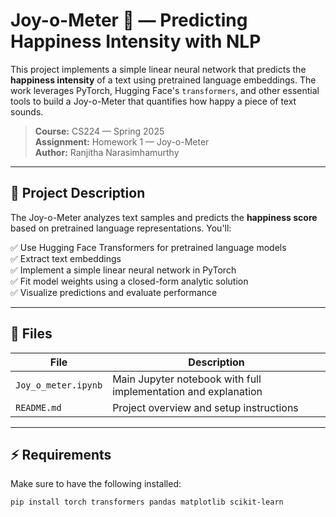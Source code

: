 # Joy-o-Meter 🎉 — Predicting Happiness Intensity with NLP

This project implements a simple linear neural network that predicts the **happiness intensity** of a text using pretrained language embeddings. The work leverages PyTorch, Hugging Face's `transformers`, and other essential tools to build a Joy-o-Meter that quantifies how happy a piece of text sounds.

> **Course:** CS224 — Spring 2025  
> **Assignment:** Homework 1 — Joy-o-Meter  
> **Author:** Ranjitha Narasimhamurthy  

---

## 📝 Project Description

The Joy-o-Meter analyzes text samples and predicts the **happiness score** based on pretrained language representations. You'll:

✅ Use Hugging Face Transformers for pretrained language models  
✅ Extract text embeddings  
✅ Implement a simple linear neural network in PyTorch  
✅ Fit model weights using a closed-form analytic solution  
✅ Visualize predictions and evaluate performance  

---

## 📁 Files

| File                | Description                                  |
|---------------------|----------------------------------------------|
| `Joy_o_meter.ipynb` | Main Jupyter notebook with full implementation and explanation |
| `README.md`         | Project overview and setup instructions |

---

## ⚡ Requirements

Make sure to have the following installed:

```bash
pip install torch transformers pandas matplotlib scikit-learn
